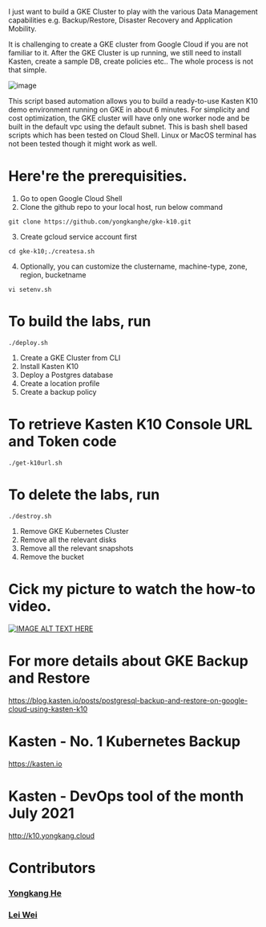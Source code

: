 I just want to build a GKE Cluster to play with the various Data Management capabilities e.g. Backup/Restore, Disaster Recovery and Application Mobility. 

It is challenging to create a GKE cluster from Google Cloud if you are not familiar to it. After the GKE Cluster is up running, we still need to install Kasten, create a sample DB, create policies etc.. The whole process is not that simple.

![image](https://user-images.githubusercontent.com/40347406/132093566-f98f3d69-1b39-4153-9f98-e47bcd0346d3.png)

This script based automation allows you to build a ready-to-use Kasten K10 demo environment running on GKE in about 6 minutes. For simplicity and cost optimization, the GKE cluster will have only one worker node and be built in the default vpc using the default subnet. This is bash shell based scripts which has been tested on Cloud Shell. Linux or MacOS terminal has not been tested though it might work as well. 

# Here're the prerequisities. 
1. Go to open Google Cloud Shell
2. Clone the github repo to your local host, run below command
````
git clone https://github.com/yongkanghe/gke-k10.git
````
3. Create gcloud service account first
````
cd gke-k10;./createsa.sh
````
4. Optionally, you can customize the clustername, machine-type, zone, region, bucketname
````
vi setenv.sh
````
 
# To build the labs, run 
````
./deploy.sh
````
1. Create a GKE Cluster from CLI
2. Install Kasten K10
3. Deploy a Postgres database
4. Create a location profile
5. Create a backup policy

# To retrieve Kasten K10 Console URL and Token code
````
./get-k10url.sh
````

# To delete the labs, run 
````
./destroy.sh
````
1. Remove GKE Kubernetes Cluster
2. Remove all the relevant disks
3. Remove all the relevant snapshots
4. Remove the bucket

# Cick my picture to watch the how-to video.
[![IMAGE ALT TEXT HERE](https://img.youtube.com/vi/6vDEk_9cNaI/0.jpg)](https://www.youtube.com/watch?v=6vDEk_9cNaI)

# For more details about GKE Backup and Restore
https://blog.kasten.io/posts/postgresql-backup-and-restore-on-google-cloud-using-kasten-k10


# Kasten - No. 1 Kubernetes Backup
https://kasten.io 

# Kasten - DevOps tool of the month July 2021
http://k10.yongkang.cloud

# Contributors

### [Yongkang He](http://yongkang.cloud)
### [Lei Wei](https://www.linkedin.com/in/lei-wei-96727950/)

